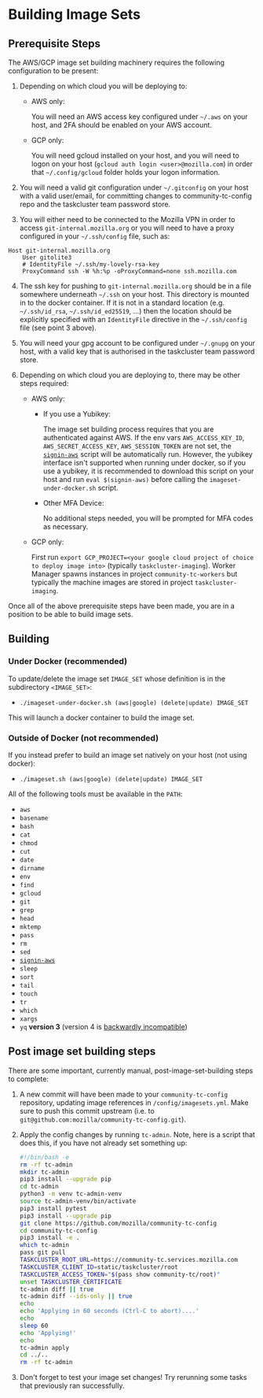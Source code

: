 # Building Image Sets

## Prerequisite Steps

The AWS/GCP image set building machinery requires the following configuration
to be present:

1) Depending on which cloud you will be deploying to:

     * AWS only:

       You will need an AWS access key configured under `~/.aws` on your host,
       and 2FA should be enabled on your AWS account.

     * GCP only:

       You will need gcloud installed on your host, and you will need to logon on
       your host (`gcloud auth login <user>@mozilla.com`) in order that
       `~/.config/gcloud` folder holds your logon information.

2) You will need a valid git configuration under `~/.gitconfig` on your host with
   a valid user/email, for committing changes to community-tc-config repo and the
   taskcluster team password store.

3) You will either need to be connected to the Mozilla VPN in order to access
   `git-internal.mozilla.org` or you will need to have a proxy configured in your
   `~/.ssh/config` file, such as:

  ```
  Host git-internal.mozilla.org
      User gitolite3
      # IdentityFile ~/.ssh/my-lovely-rsa-key
      ProxyCommand ssh -W %h:%p -oProxyCommand=none ssh.mozilla.com
  ```

4) The ssh key for pushing to `git-internal.mozilla.org` should be in a file
   somewhere underneath `~/.ssh` on your host. This directory is mounted in to the
   docker container. If it is not in a standard location (e.g. `~/.ssh/id_rsa`,
   `~/.ssh/id_ed25519`, ...) then the location should be explicitly specified with
   an `IdentityFile` directive in the `~/.ssh/config` file (see point 3 above).

5) You will need your gpg account to be configured under `~/.gnupg` on your host,
   with a valid key that is authorised in the taskcluster team password store.

6) Depending on which cloud you are deploying to, there may be other steps
   required:

     * AWS only:

       * If you use a Yubikey:

         The image set building process requires that you are authenticated against
         AWS. If the env vars `AWS_ACCESS_KEY_ID`, `AWS_SECRET_ACCESS_KEY`,
         `AWS_SESSION_TOKEN` are not set, the
         [`signin-aws`](docker/signin-aws)
         script will be automatically run. However, the yubikey interface isn't
         supported when running under docker, so if you use a yubikey, it is recommended
         to download this script on your host and run `eval $(signin-aws)` before
         calling the `imageset-under-docker.sh` script.

       * Other MFA Device:
 
         No additional steps needed, you will be prompted for MFA codes as necessary.

     * GCP only:

       First run `export GCP_PROJECT=<your google cloud project of choice to deploy image into>`
       (typically `taskcluster-imaging`). Worker Manager spawns instances in project
       `community-tc-workers` but typically the machine images are stored in project
       `taskcluster-imaging`.

Once all of the above prerequisite steps have been made, you are in a position
to be able to build image sets.

## Building

### Under Docker (recommended)

To update/delete the image set `IMAGE_SET` whose definition is in the
subdirectory `<IMAGE_SET>`:

  * `./imageset-under-docker.sh (aws|google) (delete|update) IMAGE_SET`

This will launch a docker container to build the image set.

### Outside of Docker (not recommended)

If you instead prefer to build an image set natively on your host (not using docker):

  * `./imageset.sh (aws|google) (delete|update) IMAGE_SET`

All of the following tools must be available in the `PATH`:

  * `aws`
  * `basename`
  * `bash`
  * `cat`
  * `chmod`
  * `cut`
  * `date`
  * `dirname`
  * `env`
  * `find`
  * `gcloud`
  * `git`
  * `grep`
  * `head`
  * `mktemp`
  * `pass`
  * `rm`
  * `sed`
  * [`signin-aws`](docker/signin-aws)
  * `sleep`
  * `sort`
  * `tail`
  * `touch`
  * `tr`
  * `which`
  * `xargs`
  * `yq` **version 3** (version 4 is [backwardly incompatible](https://mikefarah.gitbook.io/yq/upgrading-from-v3))

## Post image set building steps

There are some important, currently manual, post-image-set-building steps to
complete:

1) A new commit will have been made to your `community-tc-config` repository,
   updating image references in `/config/imagesets.yml`. Make sure to push this
   commit upstream (i.e. to `git@github.com:mozilla/community-tc-config.git`).

2) Apply the config changes by running `tc-admin`. Note, here is a script that
   does this, if you have not already set something up:


   ```bash
   #!/bin/bash -e
   rm -rf tc-admin
   mkdir tc-admin
   pip3 install --upgrade pip
   cd tc-admin
   python3 -m venv tc-admin-venv
   source tc-admin-venv/bin/activate
   pip3 install pytest
   pip3 install --upgrade pip
   git clone https://github.com/mozilla/community-tc-config
   cd community-tc-config
   pip3 install -e .
   which tc-admin
   pass git pull
   TASKCLUSTER_ROOT_URL=https://community-tc.services.mozilla.com
   TASKCLUSTER_CLIENT_ID=static/taskcluster/root
   TASKCLUSTER_ACCESS_TOKEN="$(pass show community-tc/root)"
   unset TASKCLUSTER_CERTIFICATE
   tc-admin diff || true
   tc-admin diff --ids-only || true
   echo
   echo 'Applying in 60 seconds (Ctrl-C to abort)....'
   echo
   sleep 60
   echo 'Applying!'
   echo
   tc-admin apply
   cd ../..
   rm -rf tc-admin
   ```

3) Don't forget to test your image set changes! Try rerunning some tasks that
   previously ran successfully.
